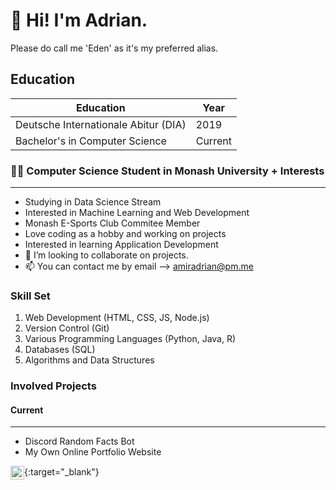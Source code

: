 # 👋 Hi! I'm Adrian.

Please do call me 'Eden' as it's my preferred alias.

## Education
| Education | Year |
| ----------- | ----------- |
| Deutsche Internationale Abitur (DIA) | 2019 |
| Bachelor's in Computer Science | Current |

### 👨‍💻 Computer Science Student in Monash University + Interests
---

- Studying in Data Science Stream
- Interested in Machine Learning and Web Development
- Monash E-Sports Club Commitee Member
- Love coding as a hobby and working on projects
- Interested in learning Application Development
- 💞️ I’m looking to collaborate on projects.
- 📫 You can contact me by email --> amiradrian@pm.me

### Skill Set

1. Web Development (HTML, CSS, JS, Node.js)
2. Version Control (Git)
3. Various Programming Languages (Python, Java, R)
4. Databases (SQL)
5. Algorithms and Data Structures

### Involved Projects

#### Current
---

- Discord Random Facts Bot
- My Own Online Portfolio Website

[<img align = "center" alt = "Twitch" width="22px" src = "https://cdn.jsdelivr.net/npm/simple-icons@3.13.0/icons/twitch.js"/>](https://www.twitch.tv/edenfrey/){:target="_blank"}
